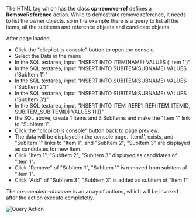 The HTML tag which has the class __cp-remove-ref__ defines a __RemoveReference__ action. While to demostrate remove reference, it needs to list the owner objects. so in the example there is a query to list all the items, all the subitems and reference objects and candidate objects.

After page loaded, 
* Click the "clicpilot-js console" button to open the console. 
* Select the Data in the menu. 
* In the SQL textarea, input "INSERT INTO ITEM(NAME) VALUES ('Item 1')"
* In the SQL textarea, input "INSERT INTO SUBITEM(SUBNAME) VALUES ('SubItem 1')"
* In the SQL textarea, input "INSERT INTO SUBITEM(SUBNAME) VALUES ('SubItem 2')"
* In the SQL textarea, input "INSERT INTO SUBITEM(SUBNAME) VALUES ('SubItem 3')"
* In the SQL textarea, input "INSERT INTO ITEM\_REFE1\_REF(ITEM\_ITEMID, SUBITEM\_SUBITEMID) VALUES (1,1)"
* the SQL above, create 1 Items and 3 SubItems and make the "Item 1" link to "SubItem 1".
* Click the "clicpilot-js console" button back to page preview.
* The data will be displayed in the console page. 'Item1', exists, and "SubItem 1" links to "Item 1", and "SubItem 2", "SubItem 3" are displayed as candidates for new Item.
* Click "Item 1", "SubItem 2", "SubItem 3" displayed as candidates of "Item 1".
* Click "Remove" of "SubItem 1", "SubItem 1" is removed from subitem of "Item 1".
* Click "Add" of "SubItem 3", "SubItem 3" is added as subitem of "Item 1".

The _cp-complete-observer_ is an array of actions, which will be invoked after the action execute completetly.

![Query Action](./data/removereference/removereference_action_1.jpg)